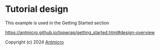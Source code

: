 # Tutorial design

This example is used in the Getting Started section

https://antmicro.github.io/topwrap/getting_started.html#design-overview

Copyright (c) 2024 [Antmicro](https://antmicro.com)
